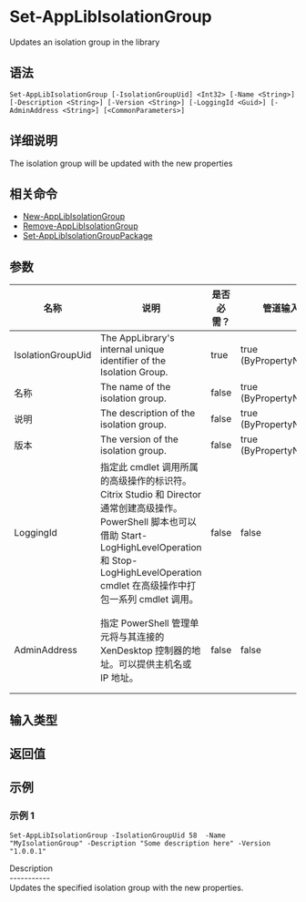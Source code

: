 # Set-AppLibIsolationGroup

Updates an isolation group in the library

## 语法

    Set-AppLibIsolationGroup [-IsolationGroupUid] <Int32> [-Name <String>] [-Description <String>] [-Version <String>] [-LoggingId <Guid>] [-AdminAddress <String>] [<CommonParameters>]
    

## 详细说明

The isolation group will be updated with the new properties

## 相关命令

- [New-AppLibIsolationGroup](New-AppLibIsolationGroup.html)
- [Remove-AppLibIsolationGroup](Remove-AppLibIsolationGroup.html)
- [Set-AppLibIsolationGroupPackage](Set-AppLibIsolationGroupPackage.html)

## 参数

| 名称                | 说明                                                                                                                                                                     | 是否必需？ | 管道输入                  | 默认值                                   |
| ----------------- | ---------------------------------------------------------------------------------------------------------------------------------------------------------------------- | ----- | --------------------- | ------------------------------------- |
| IsolationGroupUid | The AppLibrary's internal unique identifier of the Isolation Group.                                                                                                    | true  | true (ByPropertyName) |                                       |
| 名称                | The name of the isolation group.                                                                                                                                       | false | true (ByPropertyName) |                                       |
| 说明                | The description of the isolation group.                                                                                                                                | false | true (ByPropertyName) |                                       |
| 版本                | The version of the isolation group.                                                                                                                                    | false | true (ByPropertyName) |                                       |
| LoggingId         | 指定此 cmdlet 调用所属的高级操作的标识符。 Citrix Studio 和 Director 通常创建高级操作。 PowerShell 脚本也可以借助 Start-LogHighLevelOperation 和 Stop-LogHighLevelOperation cmdlet 在高级操作中打包一系列 cmdlet 调用。 | false | false                 |                                       |
| AdminAddress      | 指定 PowerShell 管理单元将与其连接的 XenDesktop 控制器的地址。可以提供主机名或 IP 地址。                                                                                                             | false | false                 | Localhost。一旦有 cmdlet 提供了某个值，此值将变为默认值。 |

## 输入类型

### 

## 返回值

### 

## 示例

### 示例 1

    Set-AppLibIsolationGroup -IsolationGroupUid 58  -Name "MyIsolationGroup" -Description "Some description here" -Version "1.0.0.1"
    

Description  
\---\---\-----  
Updates the specified isolation group with the new properties.